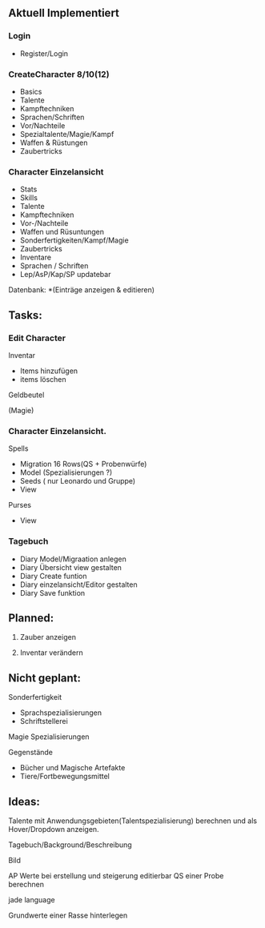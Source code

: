 ## Aktuell Implementiert

### Login
* Register/Login

### CreateCharacter 8/10(12)
* Basics
* Talente
* Kampftechniken
* Sprachen/Schriften
* Vor/Nachteile
* Spezialtalente/Magie/Kampf
* Waffen & Rüstungen 
* Zaubertricks

### Character Einzelansicht
* Stats
* Skills
* Talente
* Kampftechniken
* Vor-/Nachteile
* Waffen und Rüsuntungen
* Sonderfertigkeiten/Kampf/Magie
* Zaubertricks
* Inventare
* Sprachen / Schriften
* Lep/AsP/Kap/SP updatebar

Datenbank:
*(Einträge anzeigen & editieren)


## Tasks:

### Edit Character

Inventar
* Items hinzufügen
* items löschen

Geldbeutel

(Magie)

### Character Einzelansicht.
Spells
* Migration 16 Rows(QS + Probenwürfe)
* Model (Spezialisierungen ?)
* Seeds ( nur Leonardo und Gruppe)
* View

Purses
* View

### Tagebuch
* Diary Model/Migraation anlegen
* Diary Übersicht view gestalten
* Diary Create funtion
* Diary einzelansicht/Editor gestalten
* Diary Save funktion

## Planned:

1. Zauber anzeigen

1. Inventar verändern

## Nicht geplant:

Sonderfertigkeit 
+ Sprachspezialisierungen
+ Schriftstellerei

Magie Spezialisierungen

Gegenstände
+ Bücher und Magische Artefakte
+ Tiere/Fortbewegungsmittel

## Ideas: 


Talente mit Anwendungsgebieten(Talentspezialisierung) berechnen und als Hover/Dropdown anzeigen.

Tagebuch/Background/Beschreibung

Bild

AP Werte bei erstellung und steigerung editierbar
QS einer Probe berechnen

jade language

Grundwerte einer Rasse hinterlegen